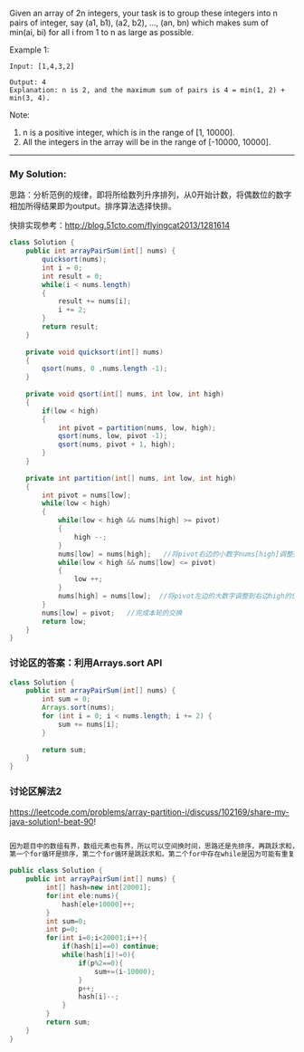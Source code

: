 Given an array of 2n integers, your task is to group these integers into n pairs of integer, say (a1, b1), (a2, b2), ..., (an, bn) which makes sum of min(ai, bi) for all i from 1 to n as large as possible.

Example 1:
```
Input: [1,4,3,2]

Output: 4
Explanation: n is 2, and the maximum sum of pairs is 4 = min(1, 2) + min(3, 4).
```
Note:
1. n is a positive integer, which is in the range of [1, 10000].  <br>
2. All the integers in the array will be in the range of [-10000, 10000].  


****************************************
### My Solution:
思路：分析范例的规律，即将所给数列升序排列，从0开始计数，将偶数位的数字相加所得结果即为output。排序算法选择快排。<br>

快排实现参考：http://blog.51cto.com/flyingcat2013/1281614

```java
class Solution {
    public int arrayPairSum(int[] nums) {
        quicksort(nums);
        int i = 0;
        int result = 0;
        while(i < nums.length)
        {
            result += nums[i];
            i += 2;
        }
        return result;
    }
    
    private void quicksort(int[] nums)
    {
        qsort(nums, 0 ,nums.length -1);
    }
    
    private void qsort(int[] nums, int low, int high)
    {
        if(low < high)
        {
            int pivot = partition(nums, low, high);
            qsort(nums, low, pivot -1);
            qsort(nums, pivot + 1, high);
        }
    }
    
    private int partition(int[] nums, int low, int high)
    {
        int pivot = nums[low];
        while(low < high)
        {
            while(low < high && nums[high] >= pivot)
            {
                high --;
            }
            nums[low] = nums[high];   //将pivot右边的小数字nums[high]调整到pivot的位置
            while(low < high && nums[low] <= pivot)
            {
                low ++;
            }
            nums[high] = nums[low];  //将pivot左边的大数字调整到右边high的位置，high即上一次while循环结束的位置
        }
        nums[low] = pivot;   //完成本轮的交换
        return low;
    }
}
```



### 讨论区的答案：利用Arrays.sort API
```java
class Solution {
    public int arrayPairSum(int[] nums) {
        int sum = 0;
        Arrays.sort(nums);
        for (int i = 0; i < nums.length; i += 2) {
            sum += nums[i];
        }
        
        return sum;
    }
}
```

### 讨论区解法2

https://leetcode.com/problems/array-partition-i/discuss/102169/share-my-java-solution!-beat-90!
```java

因为题目中的数组有界，数组元素也有界，所以可以空间换时间，思路还是先排序，再跳跃求和，只不过排序的时候时间复杂度降到了O(n)。<br>
第一个for循环是排序，第二个for循环是跳跃求和。第二个for中存在while是因为可能有重复数字，有可能hash[i] > 1。

public class Solution {
    public int arrayPairSum(int[] nums) {
         int[] hash=new int[20001];
         for(int ele:nums){
             hash[ele+10000]++;
         }
         int sum=0;
         int p=0;
         for(int i=0;i<20001;i++){
             if(hash[i]==0) continue;
             while(hash[i]!=0){
                 if(p%2==0){
                     sum+=(i-10000);
                 }
                 p++;
                 hash[i]--;
             }
         }
         return sum;
    }
}
```
